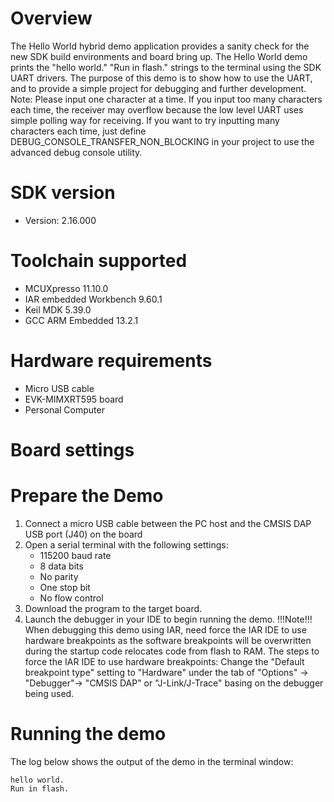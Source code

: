Overview
========
The Hello World hybrid demo application provides a sanity check for the new SDK build environments and board bring up. The Hello
World demo prints the "hello world." "Run in flash." strings to the terminal using the SDK UART drivers. The purpose of this demo is
to show how to use the UART, and to provide a simple project for debugging and further development. 
Note: Please input one character at a time. If you input too many characters each time, the receiver may overflow
because the low level UART uses simple polling way for receiving. If you want to try inputting many characters each time,
just define DEBUG_CONSOLE_TRANSFER_NON_BLOCKING in your project to use the advanced debug console utility.


SDK version
===========
- Version: 2.16.000

Toolchain supported
===================
- MCUXpresso  11.10.0
- IAR embedded Workbench  9.60.1
- Keil MDK  5.39.0
- GCC ARM Embedded  13.2.1

Hardware requirements
=====================
- Micro USB cable
- EVK-MIMXRT595 board
- Personal Computer

Board settings
==============


Prepare the Demo
================
1.  Connect a micro USB cable between the PC host and the CMSIS DAP USB port (J40) on the board
2.  Open a serial terminal with the following settings:
    - 115200 baud rate
    - 8 data bits
    - No parity
    - One stop bit
    - No flow control
3.  Download the program to the target board.
4.  Launch the debugger in your IDE to begin running the demo.
!!!Note!!! 
When debugging this demo using IAR, need force the IAR IDE to use hardware breakpoints as
the software breakpoints will be overwritten during the startup code relocates code from flash to RAM.
The steps to force the IAR IDE to use hardware breakpoints: Change the "Default breakpoint type" setting to 
"Hardware" under the tab of "Options" -> "Debugger"-> "CMSIS DAP" or "J-Link/J-Trace" basing on the debugger being used.

Running the demo
================
The log below shows the output of the demo in the terminal window:
~~~~~~~~~~~~~~~~~~~~~~~~~~~~~~~~~~~
hello world.
Run in flash.
~~~~~~~~~~~~~~~~~~~~~~~~~~~~~~~~~~~
